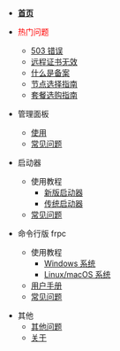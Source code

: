 - [**首页**](/README)

- <font color="red">热门问题</font>

  - [503 错误](/faq#_503-错误)
  - [远程证书无效](/launcher/faq#远程证书无效)
  - [什么是备案](/faq#什么是备案)
  - [节点选择指南](/faq#哪个节点好用)
  - [套餐选购指南](/faq#套餐选购指南)

- 管理面板

  - [使用](/panel/use)
  - [常见问题](/panel/faq)

- 启动器

  - 使用教程
    - [新版启动器](/launcher/use_wpf)
    - [传统启动器](/launcher/use_legacy)
  - [常见问题](/launcher/faq)

- 命令行版 frpc

  - 使用教程
    - [Windows 系统](/frpc/use_windows)
    - [Linux/macOS 系统](/frpc/use_unix)
  - [用户手册](/frpc/manual)
  - [常见问题](/frpc/faq)

<!-- - API
  问就是没有，该部分文档废弃。
  - [API列表](/api/list)
  - [节点](/api/nodes)
  - [隧道](/api/tunnel) -->

- 其他
  - [其他问题](/faq)
  - [关于](/about)
